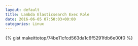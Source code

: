 ```yaml
---
layout: default                                                                                                              
title: Lambda Elasticsearch Exec Role                                                                                                                       
date: 2016-06-05 07:50:03+00:00                                                                                                                        
categories: Linux                                                                                                                
---                                                                                                                              
```


{% gist makeittotop/74be11cfcd563da1c6f5291fdb6e00f0 %}                                                                                                           

